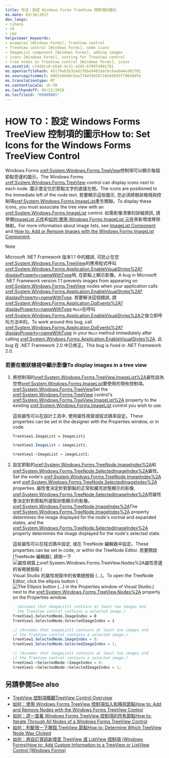 ```yaml
---
title: 作法：設定 Windows Forms TreeView 控制項的圖示
ms.date: 03/30/2017
dev_langs:
- csharp
- vb
- cpp
helpviewer_keywords:
- examples [Windows Forms], TreeView control
- TreeView control [Windows Forms], node icons
- ImageList component [Windows Forms], adding images
- icons [Windows Forms], setting for TreeView control
- tree nodes in TreeView control [Windows Forms], icons
ms.assetid: c14ddcc0-e5a6-4c21-a2d5-6799fd491781
ms.openlocfilehash: 451f9ab2b35ad1fbbe9401dacbc8aab44e302701
ms.sourcegitcommit: 68653db98c5ea7744fd438710248935f70020dfb
ms.translationtype: MT
ms.contentlocale: zh-TW
ms.lasthandoff: 08/22/2019
ms.locfileid: "69909801"
---
```

# <a name="how-to-set-icons-for-the-windows-forms-treeview-control"></a><span data-ttu-id="a5230-102">HOW TO：設定 Windows Forms TreeView 控制項的圖示</span><span class="sxs-lookup"><span data-stu-id="a5230-102">How to: Set Icons for the Windows Forms TreeView Control</span></span>
<span data-ttu-id="a5230-103">Windows Forms <xref:System.Windows.Forms.TreeView>控制項可以顯示每個節點旁邊的圖示。</span><span class="sxs-lookup"><span data-stu-id="a5230-103">The Windows Forms <xref:System.Windows.Forms.TreeView> control can display icons next to each node.</span></span> <span data-ttu-id="a5230-104">圖示會定位於節點文字的直接左側。</span><span class="sxs-lookup"><span data-stu-id="a5230-104">The icons are positioned to the immediate left of the node text.</span></span> <span data-ttu-id="a5230-105">若要顯示這些圖示, 您必須將樹狀檢視與控制項<xref:System.Windows.Forms.ImageList>產生關聯。</span><span class="sxs-lookup"><span data-stu-id="a5230-105">To display these icons, you must associate the tree view with an <xref:System.Windows.Forms.ImageList> control.</span></span> <span data-ttu-id="a5230-106">如需影像清單的詳細資訊, 請參閱[ImageList 元件](imagelist-component-windows-forms.md)和[如何:使用 Windows Forms ImageList 元件](how-to-add-or-remove-images-with-the-windows-forms-imagelist-component.md)來新增或移除映射。</span><span class="sxs-lookup"><span data-stu-id="a5230-106">For more information about image lists, see [ImageList Component](imagelist-component-windows-forms.md) and [How to: Add or Remove Images with the Windows Forms ImageList Component](how-to-add-or-remove-images-with-the-windows-forms-imagelist-component.md).</span></span>  
  
> [!NOTE]
> <span data-ttu-id="a5230-107">Microsoft .NET Framework 版本1.1 中的錯誤, 可防止在您<xref:System.Windows.Forms.TreeView>的應用程式呼叫<xref:System.Windows.Forms.Application.EnableVisualStyles%2A?displayProperty=nameWithType>時, 在節點上顯示影像。</span><span class="sxs-lookup"><span data-stu-id="a5230-107">A bug in Microsoft .NET Framework version 1.1 prevents images from appearing on <xref:System.Windows.Forms.TreeView> nodes when your application calls <xref:System.Windows.Forms.Application.EnableVisualStyles%2A?displayProperty=nameWithType>.</span></span> <span data-ttu-id="a5230-108">若要解決這個錯誤, 請<xref:System.Windows.Forms.Application.DoEvents%2A?displayProperty=nameWithType> `Main`在呼叫<xref:System.Windows.Forms.Application.EnableVisualStyles%2A>之後立即呼叫方法中的。</span><span class="sxs-lookup"><span data-stu-id="a5230-108">To work around this bug, call <xref:System.Windows.Forms.Application.DoEvents%2A?displayProperty=nameWithType> in your `Main` method immediately after calling <xref:System.Windows.Forms.Application.EnableVisualStyles%2A>.</span></span> <span data-ttu-id="a5230-109">此 bug 在 .NET Framework 2.0 中已修正。</span><span class="sxs-lookup"><span data-stu-id="a5230-109">This bug is fixed in .NET Framework 2.0.</span></span>  
  
### <a name="to-display-images-in-a-tree-view"></a><span data-ttu-id="a5230-110">若要在樹狀檢視中顯示影像</span><span class="sxs-lookup"><span data-stu-id="a5230-110">To display images in a tree view</span></span>  
  
1. <span data-ttu-id="a5230-111">將控制項的<xref:System.Windows.Forms.TreeView.ImageList%2A>屬性設為您想<xref:System.Windows.Forms.ImageList>要使用的現有控制項。 <xref:System.Windows.Forms.TreeView></span><span class="sxs-lookup"><span data-stu-id="a5230-111">Set the <xref:System.Windows.Forms.TreeView> control's <xref:System.Windows.Forms.TreeView.ImageList%2A> property to the existing <xref:System.Windows.Forms.ImageList> control you wish to use.</span></span>  
  
     <span data-ttu-id="a5230-112">這些屬性可以在設計工具中, 使用屬性視窗或程式碼來設定。</span><span class="sxs-lookup"><span data-stu-id="a5230-112">These properties can be set in the designer with the Properties window, or in code.</span></span>  
  
    ```vb  
    TreeView1.ImageList = ImageList1  
    ```  
  
    ```csharp  
    treeView1.ImageList = imageList1;  
    ```  
  
    ```cpp  
    treeView1->ImageList = imageList1;  
    ```  
  
2. <span data-ttu-id="a5230-113">設定節點的<xref:System.Windows.Forms.TreeNode.ImageIndex%2A>和<xref:System.Windows.Forms.TreeNode.SelectedImageIndex%2A>屬性。</span><span class="sxs-lookup"><span data-stu-id="a5230-113">Set the node's <xref:System.Windows.Forms.TreeNode.ImageIndex%2A> and <xref:System.Windows.Forms.TreeNode.SelectedImageIndex%2A> properties.</span></span> <span data-ttu-id="a5230-114">屬性會決定針對節點的正常和擴充狀態顯示的影像, <xref:System.Windows.Forms.TreeNode.SelectedImageIndex%2A>而屬性會決定針對節點所選取狀態顯示的影像。 <xref:System.Windows.Forms.TreeNode.ImageIndex%2A></span><span class="sxs-lookup"><span data-stu-id="a5230-114">The <xref:System.Windows.Forms.TreeNode.ImageIndex%2A> property determines the image displayed for the node's normal and expanded states, and the <xref:System.Windows.Forms.TreeNode.SelectedImageIndex%2A> property determines the image displayed for the node's selected state.</span></span>  
  
     <span data-ttu-id="a5230-115">這些屬性可以在程式碼中設定, 或在 TreeNode 編輯器中設定。</span><span class="sxs-lookup"><span data-stu-id="a5230-115">These properties can be set in code, or within the TreeNode Editor.</span></span> <span data-ttu-id="a5230-116">若要開啟 [TreeNode 編輯器], 請按一下 ![屬性視窗上<xref:System.Windows.Forms.TreeView.Nodes%2A>屬性旁邊的省略號按鈕 (](./media/visual-studio-ellipsis-button.png)Visual Studio 的屬性視窗中的省略號按鈕 (...)。</span><span class="sxs-lookup"><span data-stu-id="a5230-116">To open the TreeNode Editor, click the ellipsis button ( ![The Ellipsis button (...) in the Properties window of Visual Studio.](./media/visual-studio-ellipsis-button.png)) next to the <xref:System.Windows.Forms.TreeView.Nodes%2A> property on the Properties window.</span></span>  
  
    ```vb  
    ' (Assumes that ImageList1 contains at least two images and  
    ' the TreeView control contains a selected image.)  
    TreeView1.SelectedNode.ImageIndex = 0  
    TreeView1.SelectedNode.SelectedImageIndex = 1  
    ```  
  
    ```csharp  
    // (Assumes that imageList1 contains at least two images and  
    // the TreeView control contains a selected image.)  
    treeView1.SelectedNode.ImageIndex = 0;  
    treeView1.SelectedNode.SelectedImageIndex = 1;  
    ```  
  
    ```cpp  
    // (Assumes that imageList1 contains at least two images and  
    // the TreeView control contains a selected image.)  
    treeView1->SelectedNode->ImageIndex = 0;  
    treeView1->SelectedNode->SelectedImageIndex = 1;  
    ```  
  
## <a name="see-also"></a><span data-ttu-id="a5230-117">另請參閱</span><span class="sxs-lookup"><span data-stu-id="a5230-117">See also</span></span>

- [<span data-ttu-id="a5230-118">TreeView 控制項概觀</span><span class="sxs-lookup"><span data-stu-id="a5230-118">TreeView Control Overview</span></span>](treeview-control-overview-windows-forms.md)
- [<span data-ttu-id="a5230-119">如何：使用 Windows Forms TreeView 控制項加入和移除節點</span><span class="sxs-lookup"><span data-stu-id="a5230-119">How to: Add and Remove Nodes with the Windows Forms TreeView Control</span></span>](how-to-add-and-remove-nodes-with-the-windows-forms-treeview-control.md)
- [<span data-ttu-id="a5230-120">如何：逐一查看 Windows Forms TreeView 控制項的所有節點</span><span class="sxs-lookup"><span data-stu-id="a5230-120">How to: Iterate Through All Nodes of a Windows Forms TreeView Control</span></span>](how-to-iterate-through-all-nodes-of-a-windows-forms-treeview-control.md)
- [<span data-ttu-id="a5230-121">如何：判斷按一下哪個 TreeView 節點</span><span class="sxs-lookup"><span data-stu-id="a5230-121">How to: Determine Which TreeView Node Was Clicked</span></span>](how-to-determine-which-treeview-node-was-clicked-windows-forms.md)
- [<span data-ttu-id="a5230-122">如何：將自訂資訊新增至 TreeView 或 ListView 控制項 (Windows Forms)</span><span class="sxs-lookup"><span data-stu-id="a5230-122">How to: Add Custom Information to a TreeView or ListView Control (Windows Forms)</span></span>](add-custom-information-to-a-treeview-or-listview-control-wf.md)
